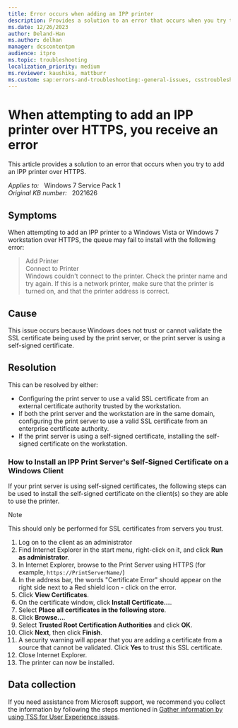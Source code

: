 ```yaml
---
title: Error occurs when adding an IPP printer
description: Provides a solution to an error that occurs when you try to add an IPP printer over HTTPS.
ms.date: 12/26/2023
author: Deland-Han
ms.author: delhan
manager: dcscontentpm
audience: itpro
ms.topic: troubleshooting
localization_priority: medium
ms.reviewer: kaushika, mattburr
ms.custom: sap:errors-and-troubleshooting:-general-issues, csstroubleshoot
---
```

# When attempting to add an IPP printer over HTTPS, you receive an error

This article provides a solution to an error that occurs when you try to add an IPP printer over HTTPS.

_Applies to:_ &nbsp; Windows 7 Service Pack 1  
_Original KB number:_ &nbsp; 2021626

## Symptoms

When attempting to add an IPP printer to a Windows Vista or Windows 7 workstation over HTTPS, the queue may fail to install with the following error:

> Add Printer  
Connect to Printer  
Windows couldn't connect to the printer. Check the printer name and try again. If this is a network printer, make sure that the printer is turned on, and that the printer address is correct.

## Cause

This issue occurs because Windows does not trust or cannot validate the SSL certificate being used by the print server, or the print server is using a self-signed certificate.

## Resolution

This can be resolved by either:

- Configuring the print server to use a valid SSL certificate from an external certificate authority trusted by the workstation.
- If both the print server and the workstation are in the same domain, configuring the print server to use a valid SSL certificate from an enterprise certificate authority.
- If the print server is using a self-signed certificate, installing the self-signed certificate on the workstation.

### How to Install an IPP Print Server's Self-Signed Certificate on a Windows Client

If your print server is using self-signed certificates, the following steps can be used to install the self-signed certificate on the client(s) so they are able to use the printer.

> [!NOTE]
> This should only be performed for SSL certificates from servers you trust.

1. Log on to the client as an administrator
2. Find Internet Explorer in the start menu, right-click on it, and click **Run as administrator**.
3. In Internet Explorer, browse to the Print Server using HTTPS (for example, `https://PrintServerName/`)
4. In the address bar, the words "Certificate Error" should appear on the right side next to a Red shield icon - click on the error.
5. Click **View Certificates**.
6. On the certificate window, click **Install Certificate...**.
7. Select **Place all certificates in the following store**.
8. Click **Browse...**.
9. Select **Trusted Root Certification Authorities** and click **OK**.
10. Click **Next**, then click **Finish**.
11. A security warning will appear that you are adding a certificate from a source that cannot be validated.  Click **Yes** to trust this SSL certificate.
12. Close Internet Explorer.
13. The printer can now be installed.

## Data collection

If you need assistance from Microsoft support, we recommend you collect the information by following the steps mentioned in [Gather information by using TSS for User Experience issues](../windows-troubleshooters/gather-information-using-tss-user-experience.md#printing).
